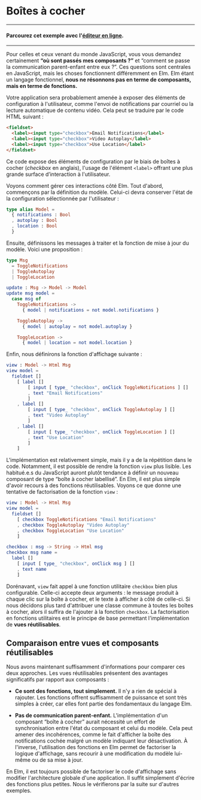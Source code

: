 # Boîtes à cocher

---
#### Parcourez cet exemple avec l'[éditeur en ligne](https://elm-lang.org/examples/checkboxes).
---

Pour celles et ceux venant du monde JavaScript, vous vous demandez certainement **&ldquo;où sont passés mes composants ?&rdquo;** et &ldquo;comment se passe la communication parent-enfant entre eux ?&rdquo;. Ces questions sont centrales en JavaScript, mais les choses fonctionnent différemment en Elm. Elm étant un langage fonctionnel, **nous ne résonnons pas en terme de composants, mais en terme de fonctions.**


Votre application sera probablement amenée à exposer des éléments de configuration à l'utilisateur, comme l'envoi de notifications par courriel ou la lecture automatique de contenu vidéo. Cela peut se traduire par le code HTML suivant :

```html
<fieldset>
  <label><input type="checkbox">Email Notifications</label>
  <label><input type="checkbox">Video Autoplay</label>
  <label><input type="checkbox">Use Location</label>
</fieldset>
```

Ce code expose des éléments de configuration par le biais de boîtes à cocher (*checkbox* en anglais), l'usage de l'élément `<label>` offrant une plus grande surface d’interaction à l'utilisateur.

Voyons comment gérer ces interactions côté Elm. Tout d'abord, commençons par la définition du modèle. Celui-ci devra conserver l'état de la configuration sélectionnée par l'utilisateur :

```elm
type alias Model =
  { notifications : Bool
  , autoplay : Bool
  , location : Bool
  }
```

Ensuite, définissons les messages à traiter et la fonction de mise à jour du modèle. Voici une proposition :

```elm
type Msg
  = ToggleNotifications
  | ToggleAutoplay
  | ToggleLocation

update : Msg -> Model -> Model
update msg model =
  case msg of
    ToggleNotifications ->
      { model | notifications = not model.notifications }

    ToggleAutoplay ->
      { model | autoplay = not model.autoplay }

    ToggleLocation ->
      { model | location = not model.location }
```

Enfin, nous définirons la fonction d'affichage suivante :

```elm
view : Model -> Html Msg
view model =
  fieldset []
    [ label []
        [ input [ type_ "checkbox", onClick ToggleNotifications ] []
        , text "Email Notifications"
        ]
    , label []
        [ input [ type_ "checkbox", onClick ToggleAutoplay ] []
        , text "Video Autoplay"
        ]
    , label []
        [ input [ type_ "checkbox", onClick ToggleLocation ] []
        , text "Use Location"
        ]
    ]
```

L'implémentation est relativement simple, mais il y a de la répétition dans le code. Notamment, il est possible de rendre la fonction `view` plus lisible. Les habitué.e.s du JavaScript auront plutôt tendance à définir un nouveau composant de type &ldquo;boîte à cocher labellisé&rdquo;. En Elm, il est plus simple d'avoir recours à des fonctions réutilisables. Voyons ce que donne une tentative de factorisation de la fonction `view` :

```elm
view : Model -> Html Msg
view model =
  fieldset []
    [ checkbox ToggleNotifications "Email Notifications"
    , checkbox ToggleAutoplay "Video Autoplay"
    , checkbox ToggleLocation "Use Location"
    ]

checkbox : msg -> String -> Html msg
checkbox msg name =
  label []
    [ input [ type_ "checkbox", onClick msg ] []
    , text name
    ]
```

Dorénavant, `view` fait appel à une fonction utilitaire `checkbox` bien plus configurable. Celle-ci accepte deux arguments : le message produit à chaque clic sur la boîte à cocher, et le texte à afficher à côté de celle-ci. Si nous décidons plus tard d'attribuer une classe commune à toutes les boîtes à cocher, alors il suffira de l'ajouter à la fonction `checkbox`. La factorisation en fonctions utilitaires est le principe de base permettant l'implémentation de **vues réutilisables**.


## Comparaison entre vues et composants réutilisables

Nous avons maintenant suffisamment d'informations pour comparer ces deux approches. Les vues réutilisables présentent des avantages significatifs par rapport aux composants :

  - **Ce sont des fonctions, tout simplement.** Il n'y a rien de spécial à rajouter. Les fonctions offrent suffisamment de puissance et sont très simples à créer, car elles font partie des fondamentaux du langage Elm.

  - **Pas de communication parent-enfant.** L'implémentation d'un composant &ldquo;boîte à cocher&rdquo; aurait nécessité un effort de synchronisation entre l'état du composant et celui du modèle. Cela peut amener des incohérences, comme le fait d'afficher la boîte des notifications cochée malgré un modèle indiquant leur désactivation. À l'inverse, l'utilisation des fonctions en Elm permet de factoriser la logique d'affichage, sans recourir à une modification du modèle lui-même ou de sa mise à jour.

En Elm, il est toujours possible de factoriser le code d'affichage sans modifier l'architecture globale d'une application. Il suffit simplement d'écrire des fonctions plus petites. Nous le vérifierons par la suite sur d'autres exemples.
